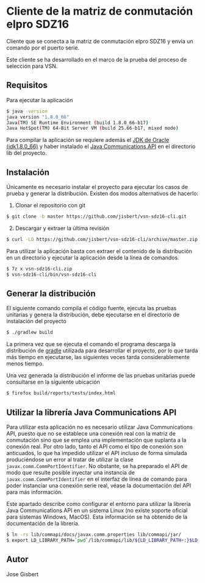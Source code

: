 # Cliente de la matriz de conmutación elpro SDZ16

Cliente que se conecta a la matriz de conmutación elpro SDZ16 y envía un comando por el puerto serie.

Este cliente se ha desarrollado en el marco de la prueba del proceso de selección para VSN.

## Requisitos

Para ejecutar la aplicación

```bash
$ java -version
java version "1.8.0_66"
Java(TM) SE Runtime Environment (build 1.8.0_66-b17)
Java HotSpot(TM) 64-Bit Server VM (build 25.66-b17, mixed mode)
```

Para compilar la aplicación se requiere además el [JDK de Oracle (jdk1.8.0_66)](http://www.oracle.com/technetwork/java/javase/downloads/index.html) y haber instalado el [Java Communications API](http://www.oracle.com/technetwork/java/javasebusiness/downloads/java-archive-downloads-misc-419423.html) en el directorio lib del proyecto.

## Instalación

Únicamente es necesario instalar el proyecto para ejecutar los casos de prueba y generar la distribución. Existen dos modos alternativos de hacerlo:

1. Clonar el repositorio con git

  ```bash
  $ git clone -b master https://github.com/jisbert/vsn-sdz16-cli.git
  ```

2. Descargar y extraer la última revisión

  ```bash
  $ curl -LO https://github.com/jisbert/vsn-sdz16-cli/archive/master.zip && 7z x master.zip
  ```

Para utilizar la aplicación basta con extraer el contenido de la distribución en un directorio y ejecutar la aplicación desde la línea de comandos.

```bash
$ 7z x vsn-sdz16-cli.zip
$ vsn-sdz16-cli/bin/vsn-sdz16-cli
```

## Generar la distribución

El siguiente comando compila el código fuente, ejecuta las pruebas unitarias y genera la distribución, debe ejecutarse en el directorio de instalación del proyecto

```bash
$ ./gradlew build
```

La primera vez que se ejecuta el comando el programa descarga la distribución de [gradle](http://gradle.org/) utilizada para desarrollar el proyecto, por lo que tarda más tiempo en ejecutarse, las siguientes veces tarda considerablemente menos tiempo.

Una vez generada la distribución el informe de las pruebas unitarias puede consultarse en la siguiente ubicación

```bash
$ firefox build/reports/tests/index.html
```

## Utilizar la librería Java Communications API

Para utilizar esta aplicación no es necesario utilizar Java Communications API, puesto que no se establece una conexión real con la matriz de conmutación sino que se emplea una implementación que suplanta a la conexión real. Por otro lado, tanto el API como el tipo de conexión son anticuados, lo que ha impedido utilizar el API incluso de forma simulada produciéndose un error al tratar de utilizar la clase `javax.comm.CommPortIdentifier`. No obstante, se ha preparado el API de modo que resulte posible inyectar una instancia de `javax.comm.CommPortIdentifier` en el interfaz de línea de comando para poder instanciar una conexión serie real, véase la documentación del API para más información.

Este apartado describe como configurar el entorno para utilizar la librería Java Communications API en un sistema Linux (no existe soporte oficial para sistemas Windows, MacOS). Esta información se ha obtenido de la documentación de la librería.

```bash
$ ln -rs lib/commapi/docs/javax.comm.properties lib/commapi/jar/
$ export LD_LIBRARY_PATH=`pwd`/lib/commapi/lib/${LD_LIBRARY_PATH+:}$LD_LIBRARY_PATH
```  

## Autor

Jose Gisbert
